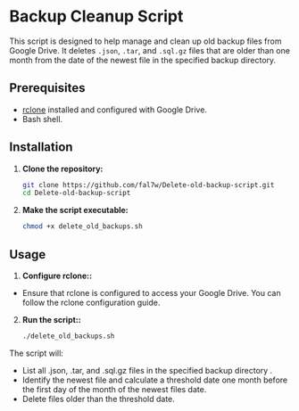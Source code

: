 # Backup Cleanup Script

This script is designed to help manage and clean up old backup files from Google Drive. It deletes `.json`, `.tar`, and `.sql.gz` files that are older than one month from the date of the newest file in the specified backup directory.

## Prerequisites

- [rclone](https://rclone.org/) installed and configured with Google Drive.
- Bash shell.

## Installation

1. **Clone the repository:**
   ```bash
   git clone https://github.com/fal7w/Delete-old-backup-script.git
   cd Delete-old-backup-script

2. **Make the script executable:**
    ```bash
    chmod +x delete_old_backups.sh

## Usage
1. **Configure rclone::**
- Ensure that rclone is configured to access your Google Drive. You can follow the rclone configuration guide.

2. **Run the script::**
    ```bash
    ./delete_old_backups.sh

The script will:
- List all .json, .tar, and .sql.gz files in the specified backup directory .
- Identify the newest file and calculate a threshold date one month before the first day of the month of the newest files date.
- Delete files older than the threshold date.

